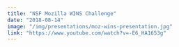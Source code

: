 ```yaml
---
title: "NSF Mozilla WINS Challenge"
date: "2018-08-14"
image: "/img/presentations/moz-wins-presentation.jpg"
link: "https://www.youtube.com/watch?v=-E6_HA1653g"
---
```


